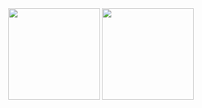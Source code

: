 <div align="center">
	<img height="180em" src="https://github-readme-stats.vercel.app/api?username=gone2808&show_icons=true&hide_border=true&&count_private=true&include_all_commits=true&theme=gruvbox"/>
	<img height="180em" src="https://github-readme-stats.vercel.app/api/top-langs/?username=gone2808&theme=gruvbox&show_icons=true&hide_border=true&layout=compact&langs_count=6"/>
</div>

